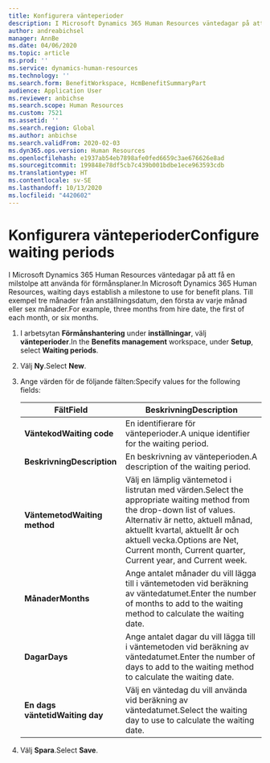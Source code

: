 ```yaml
---
title: Konfigurera vänteperioder
description: I Microsoft Dynamics 365 Human Resources väntedagar på att få en milstolpe att använda för förmånsplaner.
author: andreabichsel
manager: AnnBe
ms.date: 04/06/2020
ms.topic: article
ms.prod: ''
ms.service: dynamics-human-resources
ms.technology: ''
ms.search.form: BenefitWorkspace, HcmBenefitSummaryPart
audience: Application User
ms.reviewer: anbichse
ms.search.scope: Human Resources
ms.custom: 7521
ms.assetid: ''
ms.search.region: Global
ms.author: anbichse
ms.search.validFrom: 2020-02-03
ms.dyn365.ops.version: Human Resources
ms.openlocfilehash: e1937ab54eb7898afe0fed6659c3ae676626e8ad
ms.sourcegitcommit: 199848e78df5cb7c439b001bdbe1ece963593cdb
ms.translationtype: HT
ms.contentlocale: sv-SE
ms.lasthandoff: 10/13/2020
ms.locfileid: "4420602"
---
```

# <a name="configure-waiting-periods"></a><span data-ttu-id="89210-103">Konfigurera vänteperioder</span><span class="sxs-lookup"><span data-stu-id="89210-103">Configure waiting periods</span></span>

<span data-ttu-id="89210-104">I Microsoft Dynamics 365 Human Resources väntedagar på att få en milstolpe att använda för förmånsplaner.</span><span class="sxs-lookup"><span data-stu-id="89210-104">In Microsoft Dynamics 365 Human Resources, waiting days establish a milestone to use for benefit plans.</span></span> <span data-ttu-id="89210-105">Till exempel tre månader från anställningsdatum, den första av varje månad eller sex månader.</span><span class="sxs-lookup"><span data-stu-id="89210-105">For example, three months from hire date, the first of each month, or six months.</span></span>   

1. <span data-ttu-id="89210-106">I arbetsytan **Förmånshantering** under **inställningar**, välj **vänteperioder**.</span><span class="sxs-lookup"><span data-stu-id="89210-106">In the **Benefits management** workspace, under **Setup**, select **Waiting periods**.</span></span>

2. <span data-ttu-id="89210-107">Välj **Ny**.</span><span class="sxs-lookup"><span data-stu-id="89210-107">Select **New**.</span></span>

3. <span data-ttu-id="89210-108">Ange värden för de följande fälten:</span><span class="sxs-lookup"><span data-stu-id="89210-108">Specify values for the following fields:</span></span>

   | <span data-ttu-id="89210-109">Fält</span><span class="sxs-lookup"><span data-stu-id="89210-109">Field</span></span> | <span data-ttu-id="89210-110">Beskrivning</span><span class="sxs-lookup"><span data-stu-id="89210-110">Description</span></span> |
   | --- | --- |
   | <span data-ttu-id="89210-111">**Väntekod**</span><span class="sxs-lookup"><span data-stu-id="89210-111">**Waiting code**</span></span> | <span data-ttu-id="89210-112">En identifierare för vänteperioder.</span><span class="sxs-lookup"><span data-stu-id="89210-112">A unique identifier for the waiting period.</span></span> |
   | <span data-ttu-id="89210-113">**Beskrivning**</span><span class="sxs-lookup"><span data-stu-id="89210-113">**Description**</span></span> | <span data-ttu-id="89210-114">En beskrivning av vänteperioden.</span><span class="sxs-lookup"><span data-stu-id="89210-114">A description of the waiting period.</span></span> |
   | <span data-ttu-id="89210-115">**Väntemetod**</span><span class="sxs-lookup"><span data-stu-id="89210-115">**Waiting method**</span></span> | <span data-ttu-id="89210-116">Välj en lämplig väntemetod i listrutan med värden.</span><span class="sxs-lookup"><span data-stu-id="89210-116">Select the appropriate waiting method from the drop-down list of values.</span></span> <span data-ttu-id="89210-117">Alternativ är netto, aktuell månad, aktuellt kvartal, aktuellt år och aktuell vecka.</span><span class="sxs-lookup"><span data-stu-id="89210-117">Options are Net, Current month, Current quarter, Current year, and Current week.</span></span> |
   | <span data-ttu-id="89210-118">**Månader**</span><span class="sxs-lookup"><span data-stu-id="89210-118">**Months**</span></span> | <span data-ttu-id="89210-119">Ange antalet månader du vill lägga till i väntemetoden vid beräkning av väntedatumet.</span><span class="sxs-lookup"><span data-stu-id="89210-119">Enter the number of months to add to the waiting method to calculate the waiting date.</span></span> |
   | <span data-ttu-id="89210-120">**Dagar**</span><span class="sxs-lookup"><span data-stu-id="89210-120">**Days**</span></span> | <span data-ttu-id="89210-121">Ange antalet dagar du vill lägga till i väntemetoden vid beräkning av väntedatumet.</span><span class="sxs-lookup"><span data-stu-id="89210-121">Enter the number of days to add to the waiting method to calculate the waiting date.</span></span> |
   | <span data-ttu-id="89210-122">**En dags väntetid**</span><span class="sxs-lookup"><span data-stu-id="89210-122">**Waiting day**</span></span> | <span data-ttu-id="89210-123">Välj en väntedag du vill använda vid beräkning av väntedatumet.</span><span class="sxs-lookup"><span data-stu-id="89210-123">Select the waiting day to use to calculate the waiting date.</span></span> |

4. <span data-ttu-id="89210-124">Välj **Spara**.</span><span class="sxs-lookup"><span data-stu-id="89210-124">Select **Save**.</span></span>
